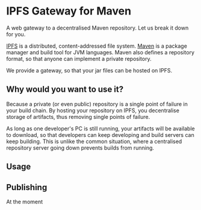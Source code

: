 # IPFS Gateway for Maven

A web gateway to a decentralised Maven repository. Let us break it down for you.

[IPFS](ipfs.io) is a distributed, content-addressed file system. 
[Maven](maven.apache.org) is a package manager and build tool for JVM languages. Maven
also defines a repository format, so that anyone can implement a private repository.

We provide a gateway, so that your jar files can be hosted on IPFS.

## Why would you want to use it?

Because a private (or even public) repository is a single point of failure in your
 build chain. By hosting your repository on IPFS, you decentralise storage of artifacts,
 thus removing single points of failure. 
 
As long as one developer's PC is still running, your artifacts will be available to
download, so that developers can keep developing and build servers can keep building.
This is unlike the common situation, where a centralised repository server going down
prevents builds from running.

## Usage



## Publishing

At the moment

